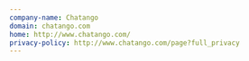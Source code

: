 ```yaml
---
company-name: Chatango
domain: chatango.com
home: http://www.chatango.com/
privacy-policy: http://www.chatango.com/page?full_privacy
---
```




